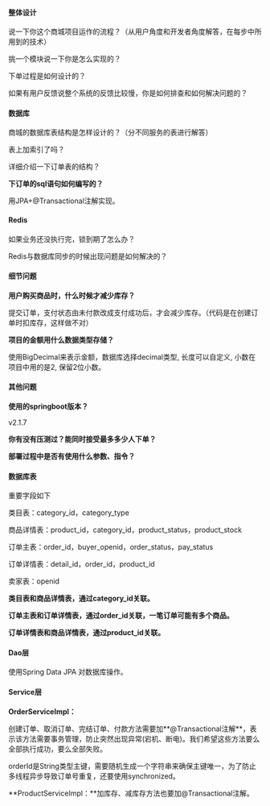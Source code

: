 #### 整体设计

说一下你这个商城项目运作的流程？（从用户角度和开发者角度解答，在每步中所用到的技术）

挑一个模块说一下你是怎么实现的？

下单过程是如何设计的？

如果有用户反馈说整个系统的反馈比较慢，你是如何排查和如何解决问题的？



#### 数据库

商城的数据库表结构是怎样设计的？（分不同服务的表进行解答）

表上加索引了吗？

详细介绍一下订单表的结构？



**下订单的sql语句如何编写的？**

用JPA+@Transactional注解实现。



#### Redis

如果业务还没执行完，锁到期了怎么办？

Redis与数据库同步的时候出现问题是如何解决的？



#### 细节问题

**用户购买商品时，什么时候才减少库存？**

提交订单，支付状态由未付款改成支付成功后，才会减少库存。（代码是在创建订单时扣库存，这样做不对）

**项目的金额用什么数据类型存储？**

使用BigDecimal来表示金额，数据库选择decimal类型, 长度可以自定义, 小数在项目中用的是2, 保留2位小数。



#### 其他问题

**使用的springboot版本？**

v2.1.7

**你有没有压测过？能同时接受最多多少人下单？**



**部署过程中是否有使用什么参数、指令？**



#### 数据库表

重要字段如下

类目表：category_id，category_type

商品详情表：product_id，category_id，product_status，product_stock

订单主表：order_id，buyer_openid，order_status，pay_status

订单详情表：detail_id，order_id，product_id

卖家表：openid

**类目表和商品详情表，通过category_id关联。**

**订单主表和订单详情表，通过order_id关联，一笔订单可能有多个商品。**

**订单详情表和商品详情表，通过product_id关联。**



#### Dao层

使用Spring Data JPA 对数据库操作。



#### Service层

**OrderServiceImpl：**

创建订单、取消订单、完结订单、付款方法需要加**@Transactional注解**，表示该方法需要事务管理，防止突然出现异常(宕机、断电)。我们希望这些方法要么全部执行成功，要么全部失败。

orderId是String类型主键，需要随机生成一个字符串来确保主键唯一，为了防止多线程异步导致订单号重复，还要使用synchronized。

**ProductServiceImpl：**加库存、减库存方法也要加@Transactional注解。